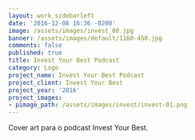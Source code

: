 ```yaml
---
layout: work_sidebarleft
date: '2016-12-08 16:36 -0200'
image: /assets/images/invest_00.jpg
banner: /assets/images/default/1160-450.jpg
comments: false
published: true
title: Invest Your Best Podcast
category: Logo
project_name: Invest Your Best Podcast
project_client: Invest Your Best
project_year: '2016'
project_images:
- pimage_path: /assets/images/invest/invest-01.png
---
```

Cover art para o podcast Invest Your Best.
